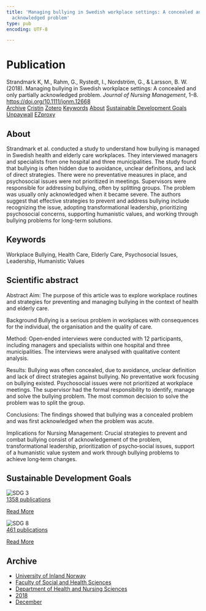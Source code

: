 ```yaml
---
title: 'Managing bullying in Swedish workplace settings: A concealed and only partially
  acknowledged problem'
type: pub
encoding: UTF-8

---
```

<h1>Publication</h1>
<article id="csl-bib-container-ZE23IEGF" class="csl-bib-container">
  <div class="csl-bib-body"> <div class="csl-entry">Strandmark K, M., Rahm, G., Rystedt, I., Nordström, G., &#38; Larsson, B. W. (2018). Managing bullying in Swedish workplace settings: A concealed and only partially acknowledged problem. <i>Journal of Nursing Management</i>, 1–8. <a href="https://doi.org/10.1111/jonm.12668">https://doi.org/10.1111/jonm.12668</a></div> </div>
  <div class="csl-bib-buttons">
    <a href="#taxonomy-article-ZE23IEGF" alt="archive" class="csl-bib-button">Archive</a>
    <a href="https://app.cristin.no/results/show.jsf?id=1646105" alt="Cristin" class="csl-bib-button">Cristin</a>
    <a href="http://zotero.org/groups/5881554/items/ZE23IEGF" alt="Zotero" class="csl-bib-button">Zotero</a>
    <a href="#keywords-article-ZE23IEGF" alt="keywords" class="csl-bib-button">Keywords</a>
    <a href="#about-article-ZE23IEGF" alt="about_pub" class="csl-bib-button">About</a>
    <a href="#sdg-article-ZE23IEGF" alt="sdg" class="csl-bib-button">Sustainable Development Goals</a>
    <a href="https://doi.org/10.1111/jonm.12668" alt="Unpaywall" class="csl-bib-button">Unpaywall</a>
    <a href="https://doi.org/10.1111/jonm.12668" alt="EZproxy" class="csl-bib-button">EZproxy</a>
  </div>
  <div id="csl-bib-meta-container-ZE23IEGF"></div>
</article>
<div id="csl-bib-meta-ZE23IEGF" class="csl-bib-meta">
  <article id="about-article-ZE23IEGF" class="about_pub-article">
    <h1>About</h1>
    Strandmark et al. conducted a study to understand how bullying is managed in Swedish health and elderly care workplaces. They interviewed managers and specialists from one hospital and three municipalities. The study found that bullying is often hidden due to avoidance, unclear definitions, and lack of direct strategies. There were no preventative measures in place, and psychosocial issues were not prioritized in meetings. Supervisors were responsible for addressing bullying, often by splitting groups. The problem was usually only acknowledged when it became severe. The authors suggest that effective strategies to prevent and address bullying include recognizing the issue, adopting transformational leadership, prioritizing psychosocial concerns, supporting humanistic values, and working through bullying problems for long-term solutions.
  </article>
  <article id="keywords-article-ZE23IEGF" class="keywords-article">
    <h1>Keywords</h1>
    Workplace Bullying, Health Care, Elderly Care, Psychosocial Issues, Leadership, Humanistic Values
  </article>
  <article id="abstract-article-ZE23IEGF" class="abstract-article">
    <h1>Scientific abstract</h1>
    Abstract 
Aim: The purpose of this article was to explore workplace routines and strategies for preventing and managing bullying in the context of health and elderly care. 
 
Background 
Bullying is a serious problem in workplaces with consequences for the individual, the organisation and the quality of care. 
 
Method: Open‐ended interviews were conducted with 12 participants, including managers and specialists within one hospital and three municipalities. The interviews were analysed with qualitative content analysis. 
 
Results: Bullying was often concealed, due to avoidance, unclear definition and lack of direct strategies against bullying. No preventative work focusing on bullying existed. Psychosocial issues were not prioritized at workplace meetings. The supervisor had the formal responsibility to identify, manage and solve the bullying problem. The most common decision to solve the problem was to split the group. 
 
Conclusions: The findings showed that bullying was a concealed problem and was first acknowledged when the problem was acute. 
 
Implications for Nursing Management: Crucial strategies to prevent and combat bullying consist of acknowledgement of the problem, transformational leadership, prioritization of psycho‐social issues, support of a humanistic value system and work through bullying problems to achieve long‐term changes.
  </article>
  <article id="sdg-article-ZE23IEGF" class="sdg-article">
    <h1>Sustainable Development Goals</h1>
    <div class="sdg-container"><div id="sdg3" class="sdg">
        <img src="{{< params subfolder >}}images/sdg/sdg03_en.png" class="image" alt="SDG 3">
        <div class="sdg-overlay">
          <a href="{{< params subfolder >}}en/archive/?sdg=3#archive" class="sdg-publication-count"><span>1358</span> publications</a>
          <p><a href="https://sdgs.un.org/goals/goal3" class="sdg-read-more">Read More</a></p>
        </div>
      </div> <div id="sdg8" class="sdg">
        <img src="{{< params subfolder >}}images/sdg/sdg08_en.png" class="image" alt="SDG 8">
        <div class="sdg-overlay">
          <a href="{{< params subfolder >}}en/archive/?sdg=8#archive" class="sdg-publication-count"><span>461</span> publications</a>
          <p><a href="https://sdgs.un.org/goals/goal8" class="sdg-read-more">Read More</a></p>
        </div>
      </div></div>
  </article>
  <article id="taxonomy-article-ZE23IEGF" class="taxonomy-article">
    <h1>Archive</h1>
    <ul>
      <li><a href="{{< params subfolder >}}en/archive/?key=3DCRN523">University of Inland Norway</a></li>
      <li><a href="{{< params subfolder >}}en/archive/?key=IDKFS3MX">Faculty of Social and Health Sciences</a></li>
      <li><a href="{{< params subfolder >}}en/archive/?key=GTV4ECMZ">Department of Health and Nursing Sciences</a></li>
      <li><a href="{{< params subfolder >}}en/archive/?key=676HMQBA">2018</a></li>
      <li><a href="{{< params subfolder >}}en/archive/?key=7GFMYTGY">December</a></li>
    </ul>
  </article>
</div>
